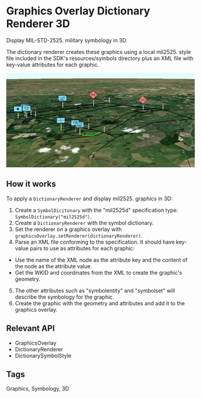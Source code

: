 # Graphics Overlay Dictionary Renderer 3D

Display MIL-STD-2525.  military symbology in 3D.

The dictionary renderer creates these graphics using a local mil2525.  style file included in the SDK's 
resources/symbols directory plus an XML file with key-value attributes for each graphic.

![](GraphicsOverlayDictionaryRenderer3D.png)

## How it works

To apply a `DictionaryRenderer` and display mil2525.  graphics in 3D:


1.  Create a `SymbolDicitonary` with the "mil2525d" specification type: `SymbolDictionary("mil2525d")`.
2.  Create a `DictionaryRenderer` with the symbol dictionary.
3.  Set the renderer on a graphics overlay with `graphicsOverlay.setRenderer(dictionaryRenderer)`.
4.  Parse an XML file conforming to the specification. It should have key-value pairs to use as attributes for 
  each graphic:
  
 *   Use the name of the XML node as the attribute key and the content of the node as the attribute 
    value.
 *   Get the WKID and coordinates from the XML to create the graphic's geometry.
5.  The other attributes such as "symbolentity" and "symbolset" will describe the symbology for the graphic.
6.  Create the graphic with the geometry and attributes and add it to the graphics overlay.


## Relevant API


*   GraphicsOverlay
*   DictionaryRenderer
*   DictionarySymbolStyle


## Tags
Graphics, Symbology, 3D